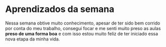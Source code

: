 # Aprendizados da semana
 Nessa semana obtive muito conhecimento, apesar de ter sido bem corrido por conta do meu trabalho, consegui focar e me senti muito preso as aulas **preso de uma forma boa** e com isso estou muito feliz de ter iniciado essa nova etapa da minha vida.